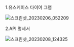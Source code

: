 1.유스케이스 다이어 그램

![스크린샷_20230206_052209](https://user-images.githubusercontent.com/121671967/217019194-ecd7f137-4f14-4511-8582-7f70b23550ac.png)

2.API 명세서

![스크린샷_20230208_124325](https://user-images.githubusercontent.com/121671967/217297572-e5136805-aef7-47aa-bc22-ddf6f72108fa.png)

